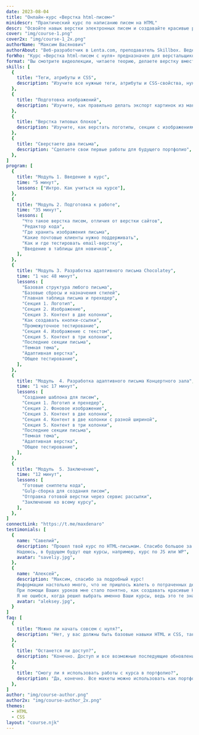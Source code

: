 ```yaml
---
date: 2023-08-04
title: "Онлайн-курс «Верстка html-писем»"
minidescr: "Практический курс по написанию писем на HTML"
descr: "Освойте навык верстки электронных писем и создавайте красивые рассылки с идеальным отображением на любых устройствах"
cover: "img/course-1.png"
cover2x: "img/course-1_2x.png"
authorName: "Максим Васянович"
authorAbout: "Веб-разработчик в Lenta.com, преподаватель Skillbox. Ведет YouTube-канал «Сайта как страсть». Опыт коммерческой разработки 7 лет"
forWho: "Курс «Верстка html-писем с нуля» предназначен для верстальщиков, которые хотят развить свои навыки, изучить что-то новое в сфере, найти новые заказы."
format: "Вы смотрите видеолекции, читаете теорию, делаете верстку вместе со спикером. Второе письмо рекомендуется делать максимально самостоятельно"
skills: [
  {
    title: "Теги, атрибуты и CSS",
    description: "Изучите все нужные теги, атрибуты и CSS-свойства, нужные для верстки писем",
  },
  {
    title: "Подготовка изображений",
    description: "Изучите, как правильно делать экспорт картинок из макета, куда их складывать и как использовать",
  },
  {
    title: "Верстка типовых блоков",
    description: "Изучите, как верстать логотипы, секции с изображениями и фоном, колоночные секции и т.д.",
  },
  {
    title: "Сверстаете два письма",
    description: "Сделаете свои первые работы для будущего портфолио",
  },
]
program: [
  {
    title: "Модуль 1. Введение в курс",
    time: "5 минут",
    lessons: ["Интро. Как учиться на курсе"],
  },
  {
    title: "Модуль 2. Подготовка к работе",
    time: "35 минут",
    lessons: [
      "Что такое верстка писем, отличия от верстки сайтов",
      "Редактор кода",
      "Где хранить изображения письма",
      "Какие почтовые клиенты нужно поддерживать",
      "Как и где тестировать email-верстку",
      "Введение в таблицы для новичков",
    ],
  },
  {
    title: "Модуль 3. Разработка адаптивного письма Chocolatey",
    time: "1 час 48 минут",
    lessons: [
      "Базовая структура любого письма",
      "Базовые сбросы и назначения стилей",
      "Главная таблица письма и прехедер",
      "Секция 1. Логотип",
      "Секция 2. Изображение",
      "Секция 3. Контент в две колонки",
      "Как создавать кнопки-ссылки",
      "Промежуточное тестирование",
      "Секция 4. Изображение с текстом",
      "Секция 5. Контент в три колонки",
      "Последние секции письма",
      "Темная тема",
      "Адаптивная верстка",
      "Общее тестирование",
    ],
  },
  {
    title: "Модуль  4. Разработка адаптивного письма Концертного зала",
    time: "1 час 17 минут",
    lessons: [
      "Создание шаблона для писем",
      "Секция 1. Логотип и прехедер",
      "Секция 2. Фоновое изображение",
      "Секция 3. Контент в две колонки",
      "Секция 4. Контент в две колонки с разной шириной",
      "Секция 5. Контент в три колонки",
      "Последние секции письма",
      "Темная тема",
      "Адаптивная верстка",
      "Общее тестирование",
    ],
  },
  {
    title: "Модуль  5. Заключение",
    time: "12 минут",
    lessons: [
      "Готовые сниппеты кода",
      "Gulp-сборка для создания писем",
      "Отправка готовой верстки через сервис рассылки",
      "Заключение ко всему курсу",
    ],
  },
]
connectLink: "https://t.me/maxdenaro"
testimonials: [
  {
    name: "Савелий",
    description: "Прошел твой курс по HTML-письмам. Спасибо большое за него, было очень информативно и полезно, давно ждал этот курс от тебя.
    Надеюсь, в будущем будут еще курсы, например, курс по JS или WP",
    avatar: "saveliy.jpg",
  },
  {
    name: "Алексей",
    description: "Максим, спасибо за подробный курс!
    Информации настолько много, что не пришлось жалеть о потраченных деньгах на обучение.
    При помощи Ваших уроков мне стало понятно, как создавать красивые HTML письма которые не разъедутся в различных почтовиках.
    Я не ошибся, когда решил выбрать именно Ваши курсы, ведь это те знания, которые я буду использовать в своей работе.",
    avatar: "aleksey.jpg",
  }
]
faq: [
  {
    title: "Можно ли начать совсем с нуля?",
    description: "Нет, у вас должны быть базовые навыки HTML и CSS, так как верстка писем - процесс непростой, включающий в себя разные нюансы.",
  },
  {
    title: "Останется ли доступ?",
    description: "Конечно. Доступ и все возможные последующие обновления будут просто появляться на сайте, а у вас к нему останется доступ.",
  },
  {
    title: "Смогу ли я использовать работы с курса в портфолио?",
    description: "Да, конечно. Все макеты можно использовать как портфолио, но только если вы написали письма своими руками :)",
  },
]
author: "img/course-author.png"
author2x: "img/course-author_2x.png"
themes:
  - HTML
  - CSS
layout: "course.njk"
---
```


